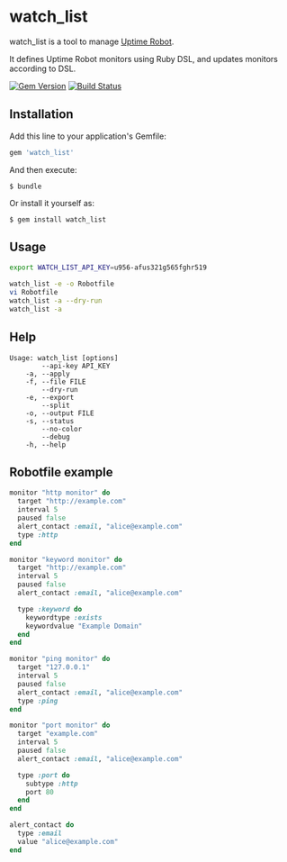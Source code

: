 # watch_list

watch_list is a tool to manage [Uptime Robot](https://uptimerobot.com/).

It defines Uptime Robot monitors using Ruby DSL, and updates monitors according to DSL.

[![Gem Version](https://badge.fury.io/rb/watch_list.svg)](http://badge.fury.io/rb/watch_list)
[![Build Status](https://travis-ci.org/winebarrel/watch_list.svg?branch=master)](https://travis-ci.org/winebarrel/watch_list)

## Installation

Add this line to your application's Gemfile:

```ruby
gem 'watch_list'
```

And then execute:

    $ bundle

Or install it yourself as:

    $ gem install watch_list

## Usage

```sh
export WATCH_LIST_API_KEY=u956-afus321g565fghr519

watch_list -e -o Robotfile
vi Robotfile
watch_list -a --dry-run
watch_list -a
```

## Help

```
Usage: watch_list [options]
        --api-key API_KEY
    -a, --apply
    -f, --file FILE
        --dry-run
    -e, --export
        --split
    -o, --output FILE
    -s, --status
        --no-color
        --debug
    -h, --help
```

## Robotfile example

```ruby
monitor "http monitor" do
  target "http://example.com"
  interval 5
  paused false
  alert_contact :email, "alice@example.com"
  type :http
end

monitor "keyword monitor" do
  target "http://example.com"
  interval 5
  paused false
  alert_contact :email, "alice@example.com"

  type :keyword do
    keywordtype :exists
    keywordvalue "Example Domain"
  end
end

monitor "ping monitor" do
  target "127.0.0.1"
  interval 5
  paused false
  alert_contact :email, "alice@example.com"
  type :ping
end

monitor "port monitor" do
  target "example.com"
  interval 5
  paused false
  alert_contact :email, "alice@example.com"

  type :port do
    subtype :http
    port 80
  end
end

alert_contact do
  type :email
  value "alice@example.com"
end
```
